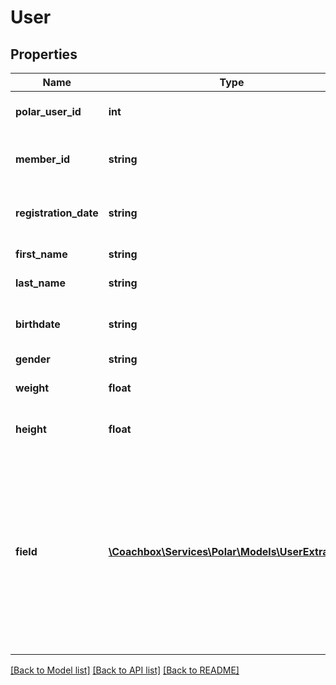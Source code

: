 # User

## Properties
Name | Type | Description | Notes
------------ | ------------- | ------------- | -------------
**polar_user_id** | **int** | User&#x27;s id in Polar database | [optional] 
**member_id** | **string** | User&#x27;s identifier in partner&#x27;s database | [optional] 
**registration_date** | **string** | Timestamp marked when ACCEPTED | [optional] 
**first_name** | **string** | User&#x27;s first name | [optional] 
**last_name** | **string** | User&#x27;s surname | [optional] 
**birthdate** | **string** | User&#x27;s birthdate as YYYY-MM-DD | [optional] 
**gender** | **string** | User&#x27;s sex | [optional] 
**weight** | **float** | User&#x27;s weight in kg | [optional] 
**height** | **float** | Users height in centimeters | [optional] 
**field** | [**\Coachbox\Services\Polar\Models\UserExtraInfo[]**](UserExtraInfo.md) | List containing answers given by the user to a number of partner-specific questions. Extra-info is null if there are no required fields defined by the partner. | [optional] 

[[Back to Model list]](../README.md#documentation-for-models) [[Back to API list]](../README.md#documentation-for-api-endpoints) [[Back to README]](../README.md)

